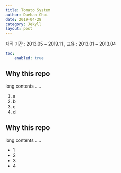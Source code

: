 ```yaml
---
title: Tomato System
author: Daehan Choi
date: 2019-04-28
category: Jekyll
layout: post
---
```


재직 기간 : 2013.05 ~ 2019.11 , 교육 : 2013.01 ~ 2013.04 

```yaml
toc:
    enabled: true
```

Why this repo
-------------

long contents .....

1. a
2. b
3. c
4. d

Why this repo
-------------

long contents .....

+ 1
+ 2
+ 3
+ 4

[1]: https://github.com/allejo/jekyll-toc
